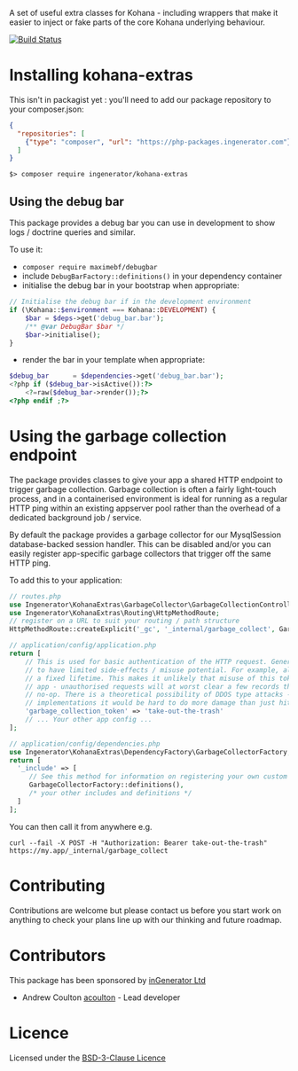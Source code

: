 A set of useful extra classes for Kohana - including wrappers that make it easier to inject
or fake parts of the core Kohana underlying behaviour.

[![Build Status](https://travis-ci.org/ingenerator/kohana-extras.svg?branch=1.x)](https://travis-ci.org/ingenerator/kohana-extras)


# Installing kohana-extras

This isn't in packagist yet : you'll need to add our package repository to your composer.json:

```json
{
  "repositories": [
    {"type": "composer", "url": "https://php-packages.ingenerator.com"}
  ]
}
```

`$> composer require ingenerator/kohana-extras`

## Using the debug bar

This package provides a debug bar you can use in development to show logs / doctrine queries 
and similar.

To use it:

* `composer require maximebf/debugbar`
* include `DebugBarFactory::definitions()` in your dependency container
* initialise the debug bar in your bootstrap when appropriate:

```php
// Initialise the debug bar if in the development environment
if (\Kohana::$environment === Kohana::DEVELOPMENT) {
    $bar = $deps->get('debug_bar.bar');
    /** @var DebugBar $bar */
    $bar->initialise();
}
```

* render the bar in your template when appropriate:

```php
$debug_bar      = $dependencies->get('debug_bar.bar');
<?php if ($debug_bar->isActive()):?>
    <?=raw($debug_bar->render());?>
<?php endif ;?>
```

# Using the garbage collection endpoint

The package provides classes to give your app a shared HTTP endpoint to trigger garbage collection. Garbage collection
is often a fairly light-touch process, and in a containerised environment is ideal for running as a regular HTTP ping
within an existing appserver pool rather than the overhead of a dedicated background job / service.

By default the package provides a garbage collector for our MysqlSession database-backed session handler. This can be
disabled and/or you can easily register app-specific garbage collectors that trigger off the same HTTP ping.

To add this to your application:

```php
// routes.php
use Ingenerator\KohanaExtras\GarbageCollector\GarbageCollectionController;
use Ingenerator\KohanaExtras\Routing\HttpMethodRoute;
// register on a URL to suit your routing / path structure
HttpMethodRoute::createExplicit('_gc', '_internal/garbage_collect', GarbageCollectionController::class);
```

```php
// application/config/application.php
return [
    // This is used for basic authentication of the HTTP request. Generally, your garbage collectors should be written
    // to have limited side-effects / misuse potential. For example, always just delete records that are older than 
    // a fixed lifetime. This makes it unlikely that misuse of this token could cause any major implications for your
    // app - unauthorised requests will at worst clear a few records that would have gone soon anyway, and at best be a
    // no-op. There is a theoretical possibility of DDOS type attacks - but for most sane garbage collector
    // implementations it would be hard to do more damage than just hitting your site's public interfaces.
    'garbage_collection_token' => 'take-out-the-trash'
    // ... Your other app config ...
];
```

```php
// application/config/dependencies.php
use Ingenerator\KohanaExtras\DependencyFactory\GarbageCollectorFactory;
return [
  '_include' => [
     // See this method for information on registering your own custom collectors
     GarbageCollectorFactory::definitions(),
     /* your other includes and definitions */
  ]
];
```

You can then call it from anywhere e.g.

```shell
curl --fail -X POST -H "Authorization: Bearer take-out-the-trash" https://my.app/_internal/garbage_collect
```

# Contributing

Contributions are welcome but please contact us before you start work on anything to check your
plans line up with our thinking and future roadmap. 

# Contributors

This package has been sponsored by [inGenerator Ltd](http://www.ingenerator.com)

* Andrew Coulton [acoulton](https://github.com/acoulton) - Lead developer

# Licence

Licensed under the [BSD-3-Clause Licence](LICENSE)
